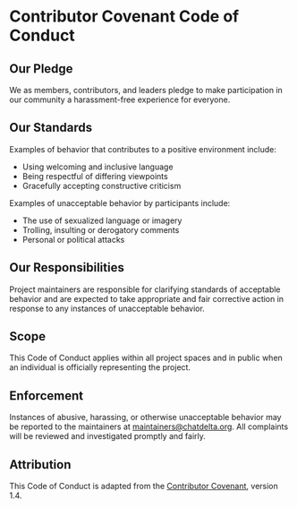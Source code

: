 # Contributor Covenant Code of Conduct

## Our Pledge

We as members, contributors, and leaders pledge to make participation in our
community a harassment-free experience for everyone.

## Our Standards

Examples of behavior that contributes to a positive environment include:

- Using welcoming and inclusive language
- Being respectful of differing viewpoints
- Gracefully accepting constructive criticism

Examples of unacceptable behavior by participants include:

- The use of sexualized language or imagery
- Trolling, insulting or derogatory comments
- Personal or political attacks

## Our Responsibilities

Project maintainers are responsible for clarifying standards of acceptable
behavior and are expected to take appropriate and fair corrective action in
response to any instances of unacceptable behavior.

## Scope

This Code of Conduct applies within all project spaces and in public when an
individual is officially representing the project.

## Enforcement

Instances of abusive, harassing, or otherwise unacceptable behavior may be
reported to the maintainers at [maintainers@chatdelta.org](mailto:maintainers@chatdelta.org).
All complaints will be reviewed and investigated promptly and fairly.

## Attribution

This Code of Conduct is adapted from the [Contributor Covenant][homepage],
version 1.4.

[homepage]: https://www.contributor-covenant.org
